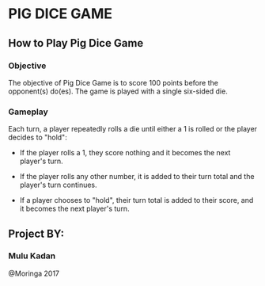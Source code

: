 # PIG DICE GAME

## How to Play Pig Dice Game
### Objective

The objective of Pig Dice Game is to score 100 points before the opponent(s) do(es). The game is played with a single six-sided die.


### Gameplay

Each turn, a player repeatedly rolls a die until either a 1 is rolled or the player decides to "hold":

- If the player rolls a 1, they score nothing and it becomes the next player's turn.

- If the player rolls any other number, it is added to their turn total and the player's turn continues.

- If a player chooses to "hold", their turn total is added to their score, and it becomes the next player's turn.

##  Project BY:
### Mulu Kadan

@Moringa 2017
